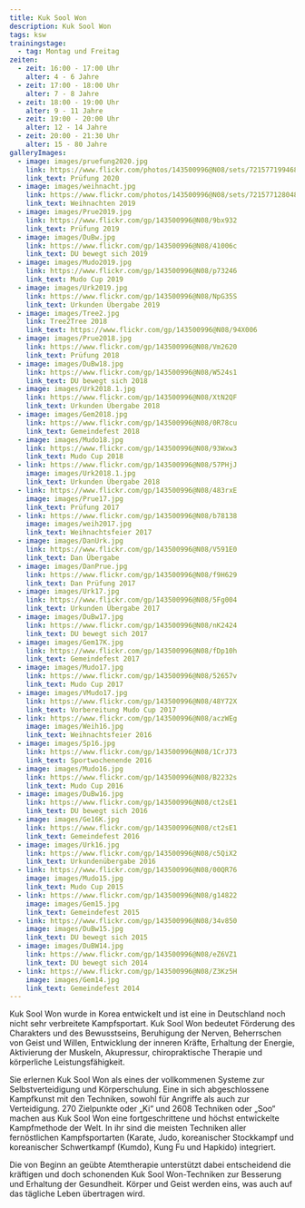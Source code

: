 ```yaml
---
title: Kuk Sool Won
description: Kuk Sool Won
tags: ksw
trainingstage:
  - tag: Montag und Freitag
zeiten:
  - zeit: 16:00 - 17:00 Uhr
    alter: 4 - 6 Jahre
  - zeit: 17:00 - 18:00 Uhr
    alter: 7 - 8 Jahre
  - zeit: 18:00 - 19:00 Uhr
    alter: 9 - 11 Jahre
  - zeit: 19:00 - 20:00 Uhr
    alter: 12 - 14 Jahre
  - zeit: 20:00 - 21:30 Uhr
    alter: 15 - 80 Jahre
galleryImages:
  - image: images/pruefung2020.jpg
    link: https://www.flickr.com/photos/143500996@N08/sets/72157719946848586/
    link_text: Prüfung 2020
  - image: images/weihnacht.jpg
    link: https://www.flickr.com/photos/143500996@N08/sets/72157712804840162/
    link_text: Weihnachten 2019
  - image: images/Prue2019.jpg
    link: https://www.flickr.com/gp/143500996@N08/9bx932
    link_text: Prüfung 2019
  - image: images/DuBw.jpg
    link: https://www.flickr.com/gp/143500996@N08/41006c
    link_text: DU bewegt sich 2019
  - image: images/Mudo2019.jpg
    link: https://www.flickr.com/gp/143500996@N08/p73246
    link_text: Mudo Cup 2019
  - image: images/Urk2019.jpg
    link: https://www.flickr.com/gp/143500996@N08/NpG35S
    link_text: Urkunden Übergabe 2019
  - image: images/Tree2.jpg
    link: Tree2Tree 2018
    link_text: https://www.flickr.com/gp/143500996@N08/94X006
  - image: images/Prue2018.jpg
    link: https://www.flickr.com/gp/143500996@N08/Vm2620
    link_text: Prüfung 2018
  - image: images/DuBw18.jpg
    link: https://www.flickr.com/gp/143500996@N08/W524s1
    link_text: DU bewegt sich 2018
  - image: images/Urk2018.1.jpg
    link: https://www.flickr.com/gp/143500996@N08/XtN2QF
    link_text: Urkunden Übergabe 2018
  - image: images/Gem2018.jpg
    link: https://www.flickr.com/gp/143500996@N08/0R78cu
    link_text: Gemeindefest 2018
  - image: images/Mudo18.jpg
    link: https://www.flickr.com/gp/143500996@N08/93Wxw3
    link_text: Mudo Cup 2018
  - link: https://www.flickr.com/gp/143500996@N08/57PHjJ
    image: images/Urk2018.1.jpg
    link_text: Urkunden Übergabe 2018
  - link: https://www.flickr.com/gp/143500996@N08/483rxE
    image: images/Prue17.jpg
    link_text: Prüfung 2017
  - link: https://www.flickr.com/gp/143500996@N08/b78138
    image: images/weih2017.jpg
    link_text: Weihnachtsfeier 2017
  - image: images/DanUrk.jpg
    link: https://www.flickr.com/gp/143500996@N08/V591E0
    link_text: Dan Übergabe
  - image: images/DanPrue.jpg
    link: https://www.flickr.com/gp/143500996@N08/f9H629
    link_text: Dan Prüfung 2017
  - image: images/Urk17.jpg
    link: https://www.flickr.com/gp/143500996@N08/5Fg004
    link_text: Urkunden Übergabe 2017
  - image: images/DuBw17.jpg
    link: https://www.flickr.com/gp/143500996@N08/nK2424
    link_text: DU bewegt sich 2017
  - image: images/Gem17K.jpg
    link: https://www.flickr.com/gp/143500996@N08/fDp10h
    link_text: Gemeindefest 2017
  - image: images/Mudo17.jpg
    link: https://www.flickr.com/gp/143500996@N08/52657v
    link_text: Mudo Cup 2017
  - image: images/VMudo17.jpg
    link: https://www.flickr.com/gp/143500996@N08/48Y72X
    link_text: Vorbereitung Mudo Cup 2017
  - link: https://www.flickr.com/gp/143500996@N08/aczWEg
    image: images/Weih16.jpg
    link_text: Weihnachtsfeier 2016
  - image: images/Sp16.jpg
    link: https://www.flickr.com/gp/143500996@N08/1CrJ73
    link_text: Sportwochenende 2016
  - image: images/Mudo16.jpg
    link: https://www.flickr.com/gp/143500996@N08/B2232s
    link_text: Mudo Cup 2016
  - image: images/DuBw16.jpg
    link: https://www.flickr.com/gp/143500996@N08/ct2sE1
    link_text: DU bewegt sich 2016
  - image: images/Ge16K.jpg
    link: https://www.flickr.com/gp/143500996@N08/ct2sE1
    link_text: Gemeindefest 2016
  - image: images/Urk16.jpg
    link: https://www.flickr.com/gp/143500996@N08/c5QiX2
    link_text: Urkundenübergabe 2016
  - link: https://www.flickr.com/gp/143500996@N08/00QR76
    image: images/Mudo15.jpg
    link_text: Mudo Cup 2015
  - link: https://www.flickr.com/gp/143500996@N08/g14822
    image: images/Gem15.jpg
    link_text: Gemeindefest 2015
  - link: https://www.flickr.com/gp/143500996@N08/34v850
    image: images/DuBw15.jpg
    link_text: DU bewegt sich 2015
  - image: images/DuBW14.jpg
    link: https://www.flickr.com/gp/143500996@N08/eZ6VZ1
    link_text: DU bewegt sich 2014
  - link: https://www.flickr.com/gp/143500996@N08/Z3Kz5H
    image: images/Gem14.jpg
    link_text: Gemeindefest 2014
---
```


Kuk Sool Won wurde in Korea entwickelt und ist eine in Deutschland noch nicht sehr verbreitete Kampfsportart. Kuk Sool Won bedeutet Förderung des Charakters und des Bewusstseins, Beruhigung der Nerven, Beherrschen von Geist und Willen, Entwicklung der inneren Kräfte, Erhaltung der Energie, Aktivierung der Muskeln, Akupressur, chiropraktische Therapie und körperliche Leistungsfähigkeit.

Sie erlernen Kuk Sool Won als eines der vollkommenen Systeme zur Selbstverteidigung und Körperschulung. Eine in sich abgeschlossene Kampfkunst mit den Techniken, sowohl für Angriffe als auch zur Verteidigung. 270 Zielpunkte oder „Ki“ und 2608 Techniken oder „Soo“ machen aus Kuk Sool Won eine fortgeschrittene und höchst entwickelte Kampfmethode der Welt. In ihr sind die meisten Techniken aller fernöstlichen Kampfsportarten (Karate, Judo, koreanischer Stockkampf und koreanischer Schwertkampf (Kumdo), Kung Fu und Hapkido) integriert.

Die von Beginn an geübte Atemtherapie unterstützt dabei entscheidend die kräftigen und doch schonenden Kuk Sool Won-Techniken zur Besserung und Erhaltung der Gesundheit. Körper und Geist werden eins, was auch auf das tägliche Leben übertragen wird.
